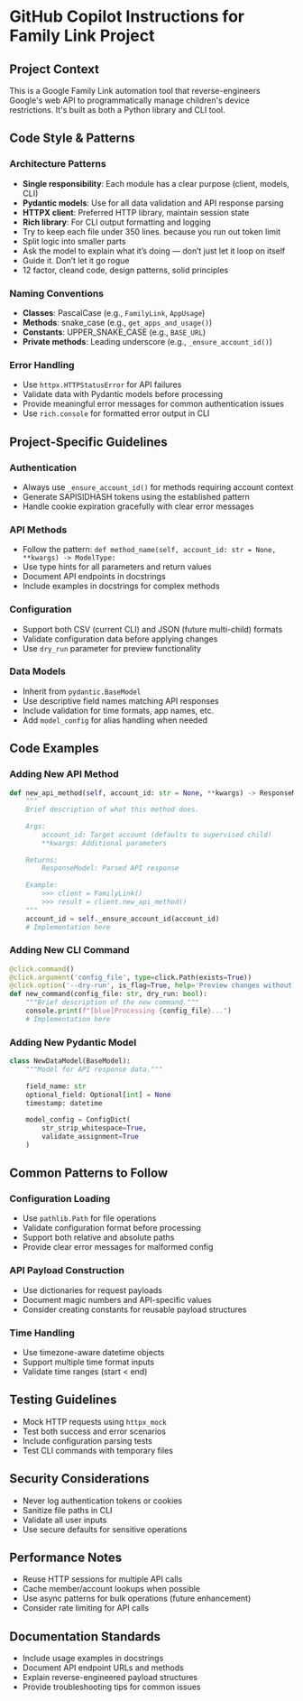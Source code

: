 # GitHub Copilot Instructions for Family Link Project

## Project Context
This is a Google Family Link automation tool that reverse-engineers Google's web API to programmatically manage children's device restrictions. It's built as both a Python library and CLI tool.

## Code Style & Patterns

### Architecture Patterns
- **Single responsibility**: Each module has a clear purpose (client, models, CLI)
- **Pydantic models**: Use for all data validation and API response parsing
- **HTTPX client**: Preferred HTTP library, maintain session state
- **Rich library**: For CLI output formatting and logging
- Try to keep each file under 350 lines. because you run out token limit
- Split logic into smaller parts
- Ask the model to explain what it’s doing — don’t just let it loop on itself
- Guide it. Don’t let it go rogue
- 12 factor, cleand code, design patterns, solid principles

### Naming Conventions
- **Classes**: PascalCase (e.g., `FamilyLink`, `AppUsage`)
- **Methods**: snake_case (e.g., `get_apps_and_usage()`)
- **Constants**: UPPER_SNAKE_CASE (e.g., `BASE_URL`)
- **Private methods**: Leading underscore (e.g., `_ensure_account_id()`)

### Error Handling
- Use `httpx.HTTPStatusError` for API failures
- Validate data with Pydantic models before processing
- Provide meaningful error messages for common authentication issues
- Use `rich.console` for formatted error output in CLI

## Project-Specific Guidelines

### Authentication
- Always use `_ensure_account_id()` for methods requiring account context
- Generate SAPISIDHASH tokens using the established pattern
- Handle cookie expiration gracefully with clear error messages

### API Methods
- Follow the pattern: `def method_name(self, account_id: str = None, **kwargs) -> ModelType:`
- Use type hints for all parameters and return values
- Document API endpoints in docstrings
- Include examples in docstrings for complex methods

### Configuration
- Support both CSV (current CLI) and JSON (future multi-child) formats
- Validate configuration data before applying changes
- Use `dry_run` parameter for preview functionality

### Data Models
- Inherit from `pydantic.BaseModel`
- Use descriptive field names matching API responses
- Include validation for time formats, app names, etc.
- Add `model_config` for alias handling when needed

## Code Examples

### Adding New API Method
```python
def new_api_method(self, account_id: str = None, **kwargs) -> ResponseModel:
    """
    Brief description of what this method does.
    
    Args:
        account_id: Target account (defaults to supervised child)
        **kwargs: Additional parameters
        
    Returns:
        ResponseModel: Parsed API response
        
    Example:
        >>> client = FamilyLink()
        >>> result = client.new_api_method()
    """
    account_id = self._ensure_account_id(account_id)
    # Implementation here
```

### Adding New CLI Command
```python
@click.command()
@click.argument('config_file', type=click.Path(exists=True))
@click.option('--dry-run', is_flag=True, help='Preview changes without applying')
def new_command(config_file: str, dry_run: bool):
    """Brief description of the new command."""
    console.print(f"[blue]Processing {config_file}...")
    # Implementation here
```

### Adding New Pydantic Model
```python
class NewDataModel(BaseModel):
    """Model for API response data."""
    
    field_name: str
    optional_field: Optional[int] = None
    timestamp: datetime
    
    model_config = ConfigDict(
        str_strip_whitespace=True,
        validate_assignment=True
    )
```

## Common Patterns to Follow

### Configuration Loading
- Use `pathlib.Path` for file operations
- Validate configuration format before processing
- Support both relative and absolute paths
- Provide clear error messages for malformed config

### API Payload Construction
- Use dictionaries for request payloads
- Document magic numbers and API-specific values
- Consider creating constants for reusable payload structures

### Time Handling
- Use timezone-aware datetime objects
- Support multiple time format inputs
- Validate time ranges (start < end)

## Testing Guidelines
- Mock HTTP requests using `httpx_mock`
- Test both success and error scenarios
- Include configuration parsing tests
- Test CLI commands with temporary files

## Security Considerations
- Never log authentication tokens or cookies
- Sanitize file paths in CLI
- Validate all user inputs
- Use secure defaults for sensitive operations

## Performance Notes
- Reuse HTTP sessions for multiple API calls
- Cache member/account lookups when possible
- Use async patterns for bulk operations (future enhancement)
- Consider rate limiting for API calls

## Documentation Standards
- Include usage examples in docstrings
- Document API endpoint URLs and methods
- Explain reverse-engineered payload structures
- Provide troubleshooting tips for common issues